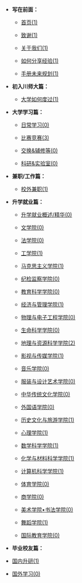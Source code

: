 - **写在前面：**

  - [首页(1)](README.md)

  - [致谢(1)](preface/Acknowledge.md)

  - [关于我们(1)](preface/About_us.md)

  - [如何分享经验(1)](preface/Sharing_experience.md)

  - [手册未来规划(1)](preface/Future_development.md)

- **初入川师大篇：**

  - [大学如何度过(1)](初入川师大篇/README.md)

- **大学学习篇：**

  - [日常学习(0)](大学学习篇/日常学习/README.md)

  - [比赛竞赛(3)](大学学习篇/比赛竞赛/README.md)

  - [交换&辅修等(0)](大学学习篇/其他/README.md)

  - [科研&实验室(0)](大学学习篇/科研&实验等/README.md)

- **兼职/工作篇：**
	- [校外兼职(1)](兼职工作篇/校外兼职/README.md)

- **升学就业篇：**

  - [升学就业概述/精华(0)](升学就业篇/A升学就业精华/README.md)

  - [文学院(0)](升学就业篇/文学院/README.md)
  
  - [法学院(0)](升学就业篇/法学院/README.md)

  - [工学院(1)](升学就业篇/工学院/README.md)
  
  - [马克思主义学院(1)](升学就业篇/马克思主义学院/README.md)
  
  - [纪检监察学院(0)](升学就业篇/纪检监察学院/README.md)
  
  - [教育科学学院(0)](升学就业篇/教育科学学院/README.md)
  
  - [经济与管理学院(1)](升学就业篇/经济与管理学院/README.md)
  
  - [物理与电子工程学院(0)](升学就业篇/物理与电子工程学院/README.md)
  
  - [生命科学学院(0)](升学就业篇/生命科学学院/README.md)
  
  - [地理与资源科学学院(2)](升学就业篇/地理与资源科学学院/README.md)
  
  - [影视与传媒学院(1)](升学就业篇/影视与传媒学院/README.md)
  
  - [音乐学院(0)](升学就业篇/音乐学院/README.md)
  
  - [服装与设计艺术学院(0)](升学就业篇/服装与设计艺术学院/README.md)
  
  - [中华传统文化学院(0)](升学就业篇/中华传统文化学院/README.md)
  
  - [外国语学院(0)](升学就业篇/外国语学院/README.md)
  
  - [历史文化与旅游学院(1)](升学就业篇/历史文化与旅游学院/README.md)
  
  - [心理学院(1)](升学就业篇/心理学院/README.md)
  
  - [数学科学学院(1)](升学就业篇/数学科学学院/README.md)
  
  - [化学与材料科学学院(1)](升学就业篇/化学与材料科学学院/README.md)
  
  - [计算机科学学院(1)](升学就业篇/计算机科学学院/README.md)
  
  - [体育学院(0)](升学就业篇/体育学院/README.md)
  
  - [商学院(0)](升学就业篇/商学院/README.md)
  
  - [美术学院•书法学院(0)](升学就业篇/美术书法学院/README.md)
  
  - [舞蹈学院(1)](升学就业篇/舞蹈学院/README.md)
  
  - [国际教育学院(0)](升学就业篇/国际教育学院/README.md)


- **毕业校友篇：**

- [国内升研(1)](毕业校友篇/国内升研/README.md)

- [国外学习(0)](毕业校友篇/国外学习/README.md)